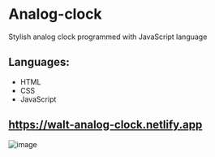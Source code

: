 # Analog-clock
Stylish analog clock programmed with JavaScript language
## Languages:
* HTML
* CSS
* JavaScript
## https://walt-analog-clock.netlify.app
![image](https://user-images.githubusercontent.com/81018331/213888830-97922d81-cb88-4cb3-8992-48a6bccd6d97.png)

